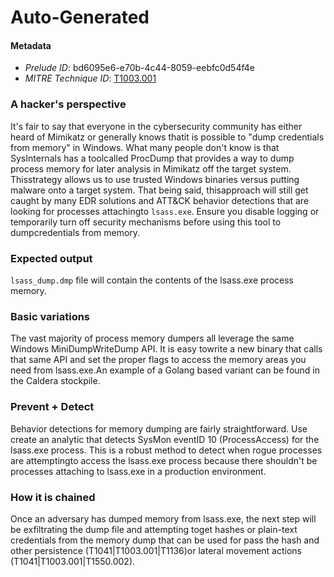
# Auto-Generated

#### Metadata

- *Prelude ID*: bd6095e6-e70b-4c44-8059-eebfc0d54f4e
- *MITRE Technique ID*: [T1003.001](https://attack.mitre.org/techniques/T1003/001/)

### A hacker's perspective

It's fair to say that everyone in the cybersecurity community has either heard of Mimikatz or generally knows thatit is possible to "dump credentials from memory" in Windows. What many people don't know is that SysInternals has a toolcalled ProcDump that provides a way to dump process memory for later analysis in Mimikatz off the target system. Thisstrategy allows us to use trusted Windows binaries versus putting malware onto a target system. That being said, thisapproach will still get caught by many EDR solutions and ATT&CK behavior detections that are looking for processes attachingto `lsass.exe`. Ensure you disable logging or temporarily turn off security mechanisms before using this tool to dumpcredentials from memory.

### Expected output

`lsass_dump.dmp` file will contain the contents of the lsass.exe process memory.

### Basic variations

The vast majority of process memory dumpers all leverage the same Windows MiniDumpWriteDump API. It is easy towrite a new binary that calls that same API and set the proper flags to access the memory areas you need from lsass.exe.An example of a Golang based variant can be found in the Caldera stockpile.

### Prevent + Detect

Behavior detections for memory dumping are fairly straightforward. Use create an analytic that detects SysMon eventID 10 (ProcessAccess) for the lsass.exe process. This is a robust method to detect when rogue processes are attemptingto access the lsass.exe process because there shouldn't be processes attaching to lsass.exe in a production environment.

### How it is chained

Once an adversary has dumped memory from lsass.exe, the next step will be exfiltrating the dump file and attempting toget hashes or plain-text credentials from the memory dump that can be used for pass the hash and other persistence (T1041|T1003.001|T1136)or lateral movement actions (T1041|T1003.001|T1550.002).
